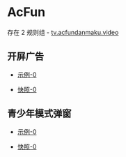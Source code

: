 # AcFun

存在 2 规则组 - [tv.acfundanmaku.video](/src/apps/tv.acfundanmaku.video.ts)

## 开屏广告

- [示例-0](https://m.gkd.li/6328439/1a9541c5-fba7-4ecc-a276-f19a5641df1f)

- [快照-0](https://i.gkd.li/import/13348326)

## 青少年模式弹窗

- [示例-0](https://m.gkd.li/6328439/8229e6ec-f1d6-4162-96ad-c3a6b74877c7)

- [快照-0](https://i.gkd.li/import/13518737)
